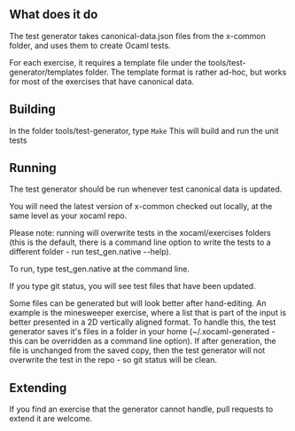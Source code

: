 ## What does it do

The test generator takes canonical-data.json files from the x-common folder, and
uses them to create Ocaml tests.

For each exercise, it requires a template file under the tools/test-generator/templates folder.
The template format is rather ad-hoc, but works for most of the exercises that have
canonical data.

## Building

In the folder tools/test-generator, type ```Make```
This will build and run the unit tests

## Running

The test generator should be run whenever test canonical data is updated.

You will need the latest version of x-common checked out locally, at the same level as your
xocaml repo. 

Please note: running will overwrite tests in the xocaml/exercises folders (this is the default, there
is a command line option to write the tests to a different folder - run test_gen.native --help).

To run, type test_gen.native at the command line.

If you type git status, you will see test files that have been updated.

Some files can be generated but will look better after hand-editing. An example is the minesweeper exercise,
where a list that is part of the input is better presented in a 2D vertically aligned format. To handle this,
the test generator saves it's files in a folder in your home (~/.xocaml-generated - this can be overridden as 
a command line option). If after generation, the file is unchanged from the saved copy, then the test generator
will not overwrite the test in the repo - so git status will be clean.

## Extending

If you find an exercise that the generator cannot handle, pull requests to extend it are welcome.


